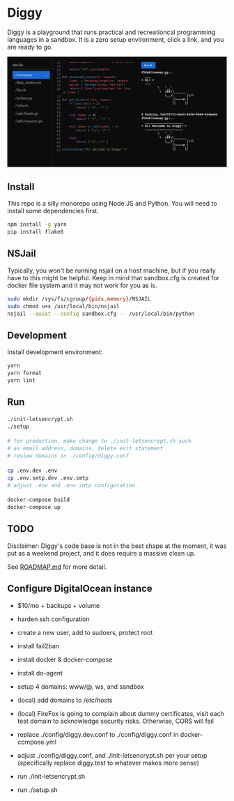 # Diggy

Diggy is a playground that runs practical and recreationcal
programming languages in a sandbox. It is a zero setup environment,
click a link, and you are ready to go.

![Diggy screenshot](https://raw.githubusercontent.com/diggyhq/shell/master/public/image.png)

## Install

This repo is a silly monorepo using Node.JS and Python. You will need
to install some dependencies first.

```bash
npm install -g yarn
pip install flake8
```

## NSJail

Typically, you won't be running nsjail on a host machine, but if you
really have to this might be helpful. Keep in mind that sandbox.cfg is
created for docker file system and it may not work for you as is.

```bash
sudo mkdir /sys/fs/cgroup/{pids,memory}/NSJAIL
sudo chmod u+s /usr/local/bin/nsjail
nsjail --quiet --config sandbox.cfg -- /usr/local/bin/python
```

## Development

Install development environment:

```bash
yarn
yarn format
yarn lint
```

## Run

```bash
./init-letsencrypt.sh
./setup

# for production, make change to ./init-letsencrypt.sh such
# as email address, domains, delete exit statement
# review domains in ./config/diggy.conf

cp .env.dev .env
cp .env.smtp.dev .env.smtp
# adjust .env and .env.smtp configuration

docker-compose build
docker-compose up
```

## TODO

Disclaimer: Diggy's code base is not in the best shape at the moment,
it was put as a weekend project, and it does require a massive clean
up.

See
[ROADMAP.md](https://github.com/diggyhq/shell/blob/master/ROADMAP.md)
for more detail.

## Configure DigitalOcean instance

- $10/mo + backups + volume
- harden ssh configuration
- create a new user, add to sudoers, protect root
- install fail2ban
- install docker & docker-compose
- install do-agent

- setup 4 domains: www/@, ws, and sandbox
- (local) add domains to /etc/hosts
- (local) FireFox is going to complain about dummy certificates, visit
  each test domain to acknowledge security risks. Otherwise, CORS will fail
- replace ./config/diggy.dev.conf to ./config/diggy.conf in docker-compose.yml
- adjust ./config/diggy.conf, and ./init-letsencrypt.sh per your setup
  (specifically replace diggy.test to whatever makes more sense)
- run ./init-letsencrypt.sh
- run ./setup.sh
